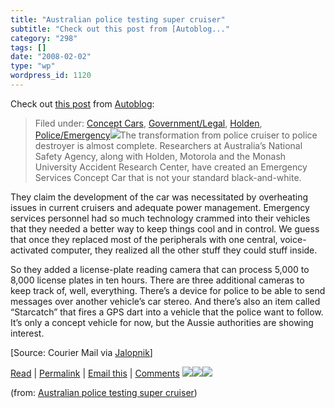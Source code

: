 ```yaml
---
title: "Australian police testing super cruiser"
subtitle: "Check out this post from [Autoblog..."
category: "298"
tags: []
date: "2008-02-02"
type: "wp"
wordpress_id: 1120
---
```

Check out [this post](http://feeds.autoblog.com/~r/weblogsinc/autoblog/~3/210114751/) from [Autoblog](http://www.autoblog.com):
> Filed under: [Concept Cars](http://www.autoblog.com/category/conceptcars/), [Government/Legal](http://www.autoblog.com/category/government-legal/), [Holden](http://www.autoblog.com/category/holden/), [Police/Emergency](http://www.autoblog.com/category/police-emergency/)[![](https://i0.wp.com/www.blogsmithmedia.com/www.autoblog.com/media/2008/01/aussie_police_battlecruiser.jpg?resize=450%2C371)](http://www.news.com.au/couriermail/story/0,23739,22955879-3102,00.html)The transformation from police cruiser to police destroyer is almost complete. Researchers at Australia’s National Safety Agency, along with Holden, Motorola and the Monash University Accident Research Center, have created an Emergency Services Concept Car that is not your standard black-and-white.

They claim the development of the car was necessitated by overheating issues in current cruisers and adequate power management. Emergency services personnel had so much technology crammed into their vehicles that they needed a better way to keep things cool and in control. We guess that once they replaced most of the peripherals with one central, voice-activated computer, they realized all the other stuff they could stuff inside.

So they added a license-plate reading camera that can process 5,000 to 8,000 license plates in ten hours. There are three additional cameras to keep track of, well, everything. There’s a device for police to be able to send messages over another vehicle’s car stereo. And there’s also an item called “Starcatch” that fires a GPS dart into a vehicle that the police want to follow. It’s only a concept vehicle for now, but the Aussie authorities are showing interest.

[Source: Courier Mail via [Jalopnik](http://jalopnik.com/339433/hello-kitt-aussie-cops-testing-super-police-cruiser)]

 [Read](http://www.news.com.au/couriermail/story/0,23739,22955879-3102,00.html) | [Permalink](http://www.autoblog.com/2008/01/02/australian-police-testing-super-cruiser/) | [Email this](http://www.autoblog.com/forward/1075598/) | [Comments](http://www.autoblog.com/2008/01/02/australian-police-testing-super-cruiser/#comments) [![](http://feeds.autoblog.com/~f/weblogsinc/autoblog?i=yf9xHed)](http://feeds.autoblog.com/~f/weblogsinc/autoblog?a=yf9xHed)[![](http://feeds.autoblog.com/~f/weblogsinc/autoblog?i=Vajf33d)](http://feeds.autoblog.com/~f/weblogsinc/autoblog?a=Vajf33d)![](http://feeds.autoblog.com/~r/weblogsinc/autoblog/~4/210114751)

(from: [Australian police testing super cruiser](http://feeds.autoblog.com/~r/weblogsinc/autoblog/~3/210114751/))